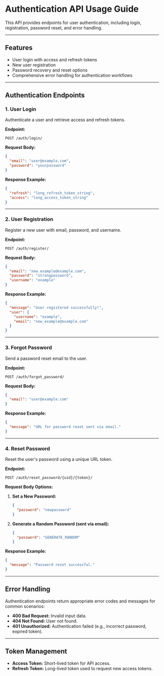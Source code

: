 # Authentication API Usage Guide

This API provides endpoints for user authentication, including login, registration, password reset, and error handling.

---

## Features
- User login with access and refresh tokens
- New user registration
- Password recovery and reset options
- Comprehensive error handling for authentication workflows

---

## Authentication Endpoints

### 1. **User Login**
Authenticate a user and retrieve access and refresh tokens.

**Endpoint:**
```
POST /auth/login/
```

**Request Body:**
```json
{
  "email": "user@example.com",
  "password": "yourpassword"
}
```

**Response Example:**
```json
{
  "refresh": "long_refresh_token_string",
  "access": "long_access_token_string"
}
```

---

### 2. **User Registration**
Register a new user with email, password, and username.

**Endpoint:**
```
POST /auth/register/
```

**Request Body:**
```json
{
  "email": "new_example@example.com",
  "password": "strongpassword",
  "username": "example"
}
```

**Response Example:**
```json
{
  "message": "User registered successfully!",
  "user": {
    "username": "example",
    "email": "new_example@example.com"
  }
}
```

---

### 3. **Forgot Password**
Send a password reset email to the user.

**Endpoint:**
```
POST /auth/forgot_password/
```

**Request Body:**
```json
{
  "email": "user@example.com"
}
```

**Response Example:**
```json
{
  "message": "URL for password reset sent via email."
}
```

---

### 4. **Reset Password**
Reset the user's password using a unique URL token.

**Endpoint:**
```
POST /auth/reset_password/{uid}/{token}/
```

**Request Body Options:**
1. **Set a New Password:**
   ```json
   {
     "password": "newpassword"
   }
   ```

2. **Generate a Random Password (sent via email):**
   ```json
   {
     "password": "GENERATE_RANDOM"
   }
   ```

**Response Example:**
```json
{
  "message": "Password reset successful."
}
```

---

## Error Handling

Authentication endpoints return appropriate error codes and messages for common scenarios:

- **400 Bad Request:** Invalid input data.
- **404 Not Found:** User not found.
- **401 Unauthorized:** Authentication failed (e.g., incorrect password, expired token).

---

## Token Management
- **Access Token:** Short-lived token for API access.
- **Refresh Token:** Long-lived token used to request new access tokens. 